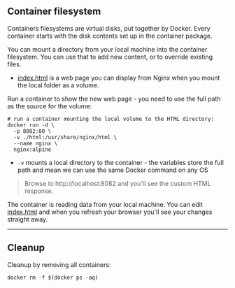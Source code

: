 
## Container filesystem 

Containers filesystems are virtual disks, put together by Docker. Every container starts with the disk contents set up in the container package.

You can mount a directory from your local machine into the container filesystem. You can use that to add new content, or to override existing files.

- [index.html](./html/index.html) is a web page you can display from Nginx when you mount the local folder as a volume.

Run a container to show the new web page - you need to use the full path as the source for the volume:

```
# run a container mounting the local volume to the HTML directory:
docker run -d \
  -p 8082:80 \
  -v ./html:/usr/share/nginx/html \
  --name nginx \
  nginx:alpine
```

- `-v` mounts a local directory to the container - the variables store the full path and mean we can use the same Docker command on any OS

> Browse to http://localhost:8082 and you'll see the custom HTML response.

The container is reading data from your local machine. You can edit [index.html](./html/index.html) and when you refresh your browser you'll see your changes straight away.

___
## Cleanup

Cleanup by removing all containers:

```
docker rm -f $(docker ps -aq)
```
